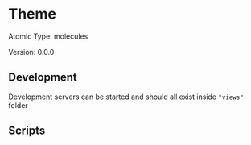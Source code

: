 # Theme

Atomic Type: molecules

Version: 0.0.0

## Development

Development servers can be started and should all exist inside `"views"` folder

## Scripts
